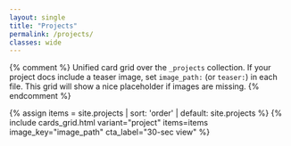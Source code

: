 ```yaml
---
layout: single
title: "Projects"
permalink: /projects/
classes: wide
---
```


{% comment %}
Unified card grid over the `_projects` collection.
If your project docs include a teaser image, set `image_path:` (or `teaser:`) in each file.
This grid will show a nice placeholder if images are missing.
{% endcomment %}

{% assign items = site.projects | sort: 'order' | default: site.projects %}
{% include cards_grid.html variant="project" items=items image_key="image_path" cta_label="30-sec view" %}
